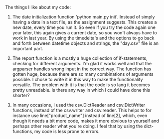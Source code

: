 The things I like about my code:

1. The date initialization function 'python main.py init'. Instead of simply having a date in a text file, as the assignment suggests. This creates a new date, every time you run it. So even if you try the code again one year later, this again gives a current date, so you won't always have to work in last year. By using the timedelta's and the options to go back and forth between datetime objects and strings, the "day.csv" file is an important part.

2. The report function is a mostly a huge collection of if-statements, checking for different arguments. I'm glad it works well and that the argparser handles wrong input in the correct way. The function has gotten huge, because there are so many combinations of arguments possible. I chose to write it in this way to make the functionality versatile. The problem with it is that the code is so lang it becomes pretty unreadable. Is there any way in which I could have done this shorter?

3. In many occasions, I used the csv.DictReader and csv.DictWriter functions, instead of the csv.writer and csv.reader. This helps to for instance use line["product_name"] instead of line[2], which, even though it needs a bit more code, makes it more obvious to yourself and perhaps other reader what you're doing. I feel that by using the dict-functions, my code is less prone to errors.